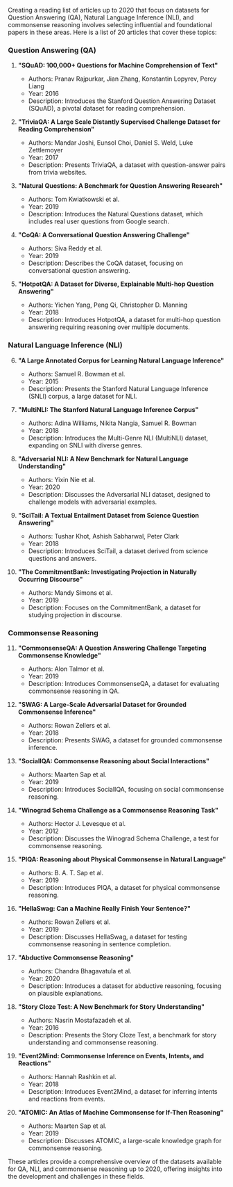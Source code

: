 Creating a reading list of articles up to 2020 that focus on datasets for Question Answering (QA), Natural Language Inference (NLI), and commonsense reasoning involves selecting influential and foundational papers in these areas. Here is a list of 20 articles that cover these topics:

### Question Answering (QA)
1. **"SQuAD: 100,000+ Questions for Machine Comprehension of Text"**  
   - Authors: Pranav Rajpurkar, Jian Zhang, Konstantin Lopyrev, Percy Liang  
   - Year: 2016  
   - Description: Introduces the Stanford Question Answering Dataset (SQuAD), a pivotal dataset for reading comprehension.

2. **"TriviaQA: A Large Scale Distantly Supervised Challenge Dataset for Reading Comprehension"**  
   - Authors: Mandar Joshi, Eunsol Choi, Daniel S. Weld, Luke Zettlemoyer  
   - Year: 2017  
   - Description: Presents TriviaQA, a dataset with question-answer pairs from trivia websites.

3. **"Natural Questions: A Benchmark for Question Answering Research"**  
   - Authors: Tom Kwiatkowski et al.  
   - Year: 2019  
   - Description: Introduces the Natural Questions dataset, which includes real user questions from Google search.

4. **"CoQA: A Conversational Question Answering Challenge"**  
   - Authors: Siva Reddy et al.  
   - Year: 2019  
   - Description: Describes the CoQA dataset, focusing on conversational question answering.

5. **"HotpotQA: A Dataset for Diverse, Explainable Multi-hop Question Answering"**  
   - Authors: Yichen Yang, Peng Qi, Christopher D. Manning  
   - Year: 2018  
   - Description: Introduces HotpotQA, a dataset for multi-hop question answering requiring reasoning over multiple documents.

### Natural Language Inference (NLI)
6. **"A Large Annotated Corpus for Learning Natural Language Inference"**  
   - Authors: Samuel R. Bowman et al.  
   - Year: 2015  
   - Description: Presents the Stanford Natural Language Inference (SNLI) corpus, a large dataset for NLI.

7. **"MultiNLI: The Stanford Natural Language Inference Corpus"**  
   - Authors: Adina Williams, Nikita Nangia, Samuel R. Bowman  
   - Year: 2018  
   - Description: Introduces the Multi-Genre NLI (MultiNLI) dataset, expanding on SNLI with diverse genres.

8. **"Adversarial NLI: A New Benchmark for Natural Language Understanding"**  
   - Authors: Yixin Nie et al.  
   - Year: 2020  
   - Description: Discusses the Adversarial NLI dataset, designed to challenge models with adversarial examples.

9. **"SciTail: A Textual Entailment Dataset from Science Question Answering"**  
   - Authors: Tushar Khot, Ashish Sabharwal, Peter Clark  
   - Year: 2018  
   - Description: Introduces SciTail, a dataset derived from science questions and answers.

10. **"The CommitmentBank: Investigating Projection in Naturally Occurring Discourse"**  
    - Authors: Mandy Simons et al.  
    - Year: 2019  
    - Description: Focuses on the CommitmentBank, a dataset for studying projection in discourse.

### Commonsense Reasoning
11. **"CommonsenseQA: A Question Answering Challenge Targeting Commonsense Knowledge"**  
    - Authors: Alon Talmor et al.  
    - Year: 2019  
    - Description: Introduces CommonsenseQA, a dataset for evaluating commonsense reasoning in QA.

12. **"SWAG: A Large-Scale Adversarial Dataset for Grounded Commonsense Inference"**  
    - Authors: Rowan Zellers et al.  
    - Year: 2018  
    - Description: Presents SWAG, a dataset for grounded commonsense inference.

13. **"SocialIQA: Commonsense Reasoning about Social Interactions"**  
    - Authors: Maarten Sap et al.  
    - Year: 2019  
    - Description: Introduces SocialIQA, focusing on social commonsense reasoning.

14. **"Winograd Schema Challenge as a Commonsense Reasoning Task"**  
    - Authors: Hector J. Levesque et al.  
    - Year: 2012  
    - Description: Discusses the Winograd Schema Challenge, a test for commonsense reasoning.

15. **"PIQA: Reasoning about Physical Commonsense in Natural Language"**  
    - Authors: B. A. T. Sap et al.  
    - Year: 2019  
    - Description: Introduces PIQA, a dataset for physical commonsense reasoning.

16. **"HellaSwag: Can a Machine Really Finish Your Sentence?"**  
    - Authors: Rowan Zellers et al.  
    - Year: 2019  
    - Description: Discusses HellaSwag, a dataset for testing commonsense reasoning in sentence completion.

17. **"Abductive Commonsense Reasoning"**  
    - Authors: Chandra Bhagavatula et al.  
    - Year: 2020  
    - Description: Introduces a dataset for abductive reasoning, focusing on plausible explanations.

18. **"Story Cloze Test: A New Benchmark for Story Understanding"**  
    - Authors: Nasrin Mostafazadeh et al.  
    - Year: 2016  
    - Description: Presents the Story Cloze Test, a benchmark for story understanding and commonsense reasoning.

19. **"Event2Mind: Commonsense Inference on Events, Intents, and Reactions"**  
    - Authors: Hannah Rashkin et al.  
    - Year: 2018  
    - Description: Introduces Event2Mind, a dataset for inferring intents and reactions from events.

20. **"ATOMIC: An Atlas of Machine Commonsense for If-Then Reasoning"**  
    - Authors: Maarten Sap et al.  
    - Year: 2019  
    - Description: Discusses ATOMIC, a large-scale knowledge graph for commonsense reasoning.

These articles provide a comprehensive overview of the datasets available for QA, NLI, and commonsense reasoning up to 2020, offering insights into the development and challenges in these fields.